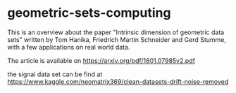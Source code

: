 # geometric-sets-computing
This is an overview about the paper "Intrinsic dimension of geometric data sets"  written by Tom Hanika, Friedrich Martin Schneider and Gerd Stumme, with a few applications on real world data.

The article is available on https://arxiv.org/pdf/1801.07985v2.pdf

the signal data set can be find at https://www.kaggle.com/neomatrix369/clean-datasets-drift-noise-removed
